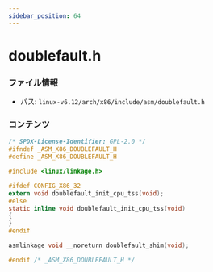 ```yaml
---
sidebar_position: 64
---
```

# doublefault.h

### ファイル情報

- パス: `linux-v6.12/arch/x86/include/asm/doublefault.h`

### コンテンツ

```h
/* SPDX-License-Identifier: GPL-2.0 */
#ifndef _ASM_X86_DOUBLEFAULT_H
#define _ASM_X86_DOUBLEFAULT_H

#include <linux/linkage.h>

#ifdef CONFIG_X86_32
extern void doublefault_init_cpu_tss(void);
#else
static inline void doublefault_init_cpu_tss(void)
{
}
#endif

asmlinkage void __noreturn doublefault_shim(void);

#endif /* _ASM_X86_DOUBLEFAULT_H */

```
